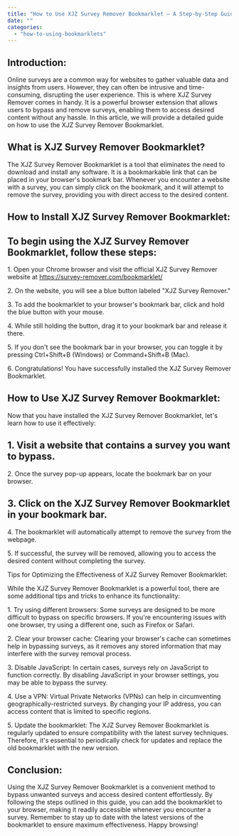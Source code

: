 ```yaml
---
title: "How to Use XJZ Survey Remover Bookmarklet – A Step-by-Step Guide"
date: ""
categories: 
  - "how-to-using-bookmarklets"
---
```


## Introduction:

Online surveys are a common way for websites to gather valuable data and insights from users. However, they can often be intrusive and time-consuming, disrupting the user experience. This is where XJZ Survey Remover comes in handy. It is a powerful browser extension that allows users to bypass and remove surveys, enabling them to access desired content without any hassle. In this article, we will provide a detailed guide on how to use the XJZ Survey Remover Bookmarklet.

## What is XJZ Survey Remover Bookmarklet?

The XJZ Survey Remover Bookmarklet is a tool that eliminates the need to download and install any software. It is a bookmarkable link that can be placed in your browser's bookmark bar. Whenever you encounter a website with a survey, you can simply click on the bookmark, and it will attempt to remove the survey, providing you with direct access to the desired content.

## How to Install XJZ Survey Remover Bookmarklet:

## To begin using the XJZ Survey Remover Bookmarklet, follow these steps:

1\. Open your Chrome browser and visit the official XJZ Survey Remover website at https://survey-remover.com/bookmarklet/

2\. On the website, you will see a blue button labeled "XJZ Survey Remover."

3\. To add the bookmarklet to your browser's bookmark bar, click and hold the blue button with your mouse.

4\. While still holding the button, drag it to your bookmark bar and release it there.

5\. If you don't see the bookmark bar in your browser, you can toggle it by pressing Ctrl+Shift+B (Windows) or Command+Shift+B (Mac).

6\. Congratulations! You have successfully installed the XJZ Survey Remover Bookmarklet.

## How to Use XJZ Survey Remover Bookmarklet:

Now that you have installed the XJZ Survey Remover Bookmarklet, let's learn how to use it effectively:

## 1\. Visit a website that contains a survey you want to bypass.

2\. Once the survey pop-up appears, locate the bookmark bar on your browser.

## 3\. Click on the XJZ Survey Remover Bookmarklet in your bookmark bar.

4\. The bookmarklet will automatically attempt to remove the survey from the webpage.

5\. If successful, the survey will be removed, allowing you to access the desired content without completing the survey.

Tips for Optimizing the Effectiveness of XJZ Survey Remover Bookmarklet:

While the XJZ Survey Remover Bookmarklet is a powerful tool, there are some additional tips and tricks to enhance its functionality:

1\. Try using different browsers: Some surveys are designed to be more difficult to bypass on specific browsers. If you're encountering issues with one browser, try using a different one, such as Firefox or Safari.

2\. Clear your browser cache: Clearing your browser's cache can sometimes help in bypassing surveys, as it removes any stored information that may interfere with the survey removal process.

3\. Disable JavaScript: In certain cases, surveys rely on JavaScript to function correctly. By disabling JavaScript in your browser settings, you may be able to bypass the survey.

4\. Use a VPN: Virtual Private Networks (VPNs) can help in circumventing geographically-restricted surveys. By changing your IP address, you can access content that is limited to specific regions.

5\. Update the bookmarklet: The XJZ Survey Remover Bookmarklet is regularly updated to ensure compatibility with the latest survey techniques. Therefore, it's essential to periodically check for updates and replace the old bookmarklet with the new version.

## Conclusion:

Using the XJZ Survey Remover Bookmarklet is a convenient method to bypass unwanted surveys and access desired content effortlessly. By following the steps outlined in this guide, you can add the bookmarklet to your browser, making it readily accessible whenever you encounter a survey. Remember to stay up to date with the latest versions of the bookmarklet to ensure maximum effectiveness. Happy browsing!
